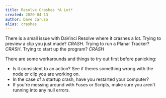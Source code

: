 ```yaml
---
title: Resolve Crashes *A Lot*
created: 2020-04-13
author: Dave Caruso
alias: crashes
---
```


There is a small issue with DaVinci Resolve where it crashes a lot. Trying to preview a clip you
just made? *CRASH*. Trying to run a Planar Tracker? *CRASH*. Trying to start up the program? *CRASH*

There are some workarounds and things to try out first before panicking:
- Is it consistent to an action? See if theres something wrong with the node or clip you are working
  on.
- In the case of a startup crash, have you restarted your computer?
- If you're messing around with Fuses or Scripts, make sure you aren't running into any null errors.

